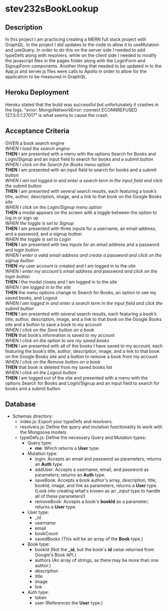 # stev232sBookLookup

## Description

In this project I am practicing creating a MERN full stack project with GraphQL. In the project I did updates to the code to allow it to useMutation and useQuery. In order to do this on the server side I needed to add typeDefs along with resolvers. while on the client side I needed to modify the javascript files in the pages folder along with the LoginForm and SignupForm components. Another thing that needed to be updated in to the App.js and server.js files were calls to Apollo in order to allow for the application to be measured in GraphQL.

## Heroku Deployment

Heroku stated that the build was successful but unfortunately it crashes in the logs. "error: MongoNetworkError: connect ECONNREFUSED 127.0.0.1:27017" is what seems to cause the crash.

## Acceptance Criteria

GIVEN a book search engine<br>
*WHEN I load the search engine*<br>
__THEN__ I am presented with a menu with the options Search for Books and Login/Signup and an input field to search for books and a submit button<br>
*WHEN I click on the Search for Books menu option*<br>
__THEN__ I am presented with an input field to search for books and a submit button<br>
*WHEN I am not logged in and enter a search term in the input field and click the submit button*<br>
__THEN__ I am presented with several search results, each featuring a book’s title, author, description, image, and a link to that book on the Google Books site<br>
*WHEN I click on the Login/Signup menu option*<br>
__THEN__ a modal appears on the screen with a toggle between the option to log in or sign up<br>
*WHEN the toggle is set to Signup*<br>
__THEN__ I am presented with three inputs for a username, an email address, and a password, and a signup button<br>
*WHEN the toggle is set to Login*<br>
__THEN__ I am presented with two inputs for an email address and a password and login button<br>
*WHEN I enter a valid email address and create a password and click on the signup button*<br>
__THEN__ my user account is created and I am logged in to the site<br>
*WHEN I enter my account’s email address and password and click on the login button*<br>
__THEN__ I the modal closes and I am logged in to the site<br>
*WHEN I am logged in to the site*<br>
__THEN__ the menu options change to Search for Books, an option to see my saved books, and Logout<br>
*WHEN I am logged in and enter a search term in the input field and click the submit button*<br>
__THEN__ I am presented with several search results, each featuring a book’s title, author, description, image, and a link to that book on the Google Books site and a button to save a book to my account<br>
*WHEN I click on the Save button on a book*<br>
__THEN__ that book’s information is saved to my account<br>
*WHEN I click on the option to see my saved books*<br>
__THEN__ I am presented with all of the books I have saved to my account, each featuring the book’s title, author, description, image, and a link to that book on the Google Books site and a button to remove a book from my account<br>
*WHEN I click on the Remove button on a book*<br>
__THEN__ that book is deleted from my saved books list<br>
*WHEN I click on the Logout button*<br>
__THEN__ I am logged out of the site and presented with a menu with the options Search for Books and Login/Signup and an input field to search for books and a submit button <br> 

## Database

* Schemas directory:
    * index.js: Export your typeDefs and resolvers.
    * resolvers.js: Define the query and mutation functionality to work with the Mongoose models.
    * typeDefs.js: Define the necessary Query and Mutation types:
        * Query type:
            * __me__: Which returns a __User__ type.
        * Mutation type:
            * login: Accepts an email and password as parameters; returns an __Auth__ type.
            * addUser: Accepts a username, email, and password as parameters; returns an __Auth__ type.
            * saveBook: Accepts a book author's array, description, title, bookId, image, and link as parameters; returns a __User__ type. (Look into creating what's known as an __input_ type to handle all of these parameters!)
            * removeBook: Accepts a book's __bookId__ as a parameter; returns a __User__ type.
        * User type:
            * _id
            * username
            * email
            * bookCount
            * savedBooks (This will be an array of the __Book__ type.)
        * Book type:
            * bookId (Not the **_id**, but the book's __id__ value returned from Google's Book API.)
            * authors (An array of strings, as there may be more than one author.)
            * description
            * title
            * image
            * link
        *  Auth type:
            * token
            * user (References the __User__ type.)